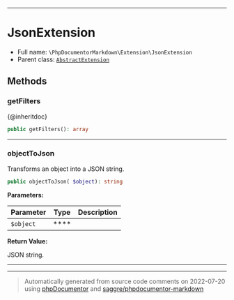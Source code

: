 ***

# JsonExtension





* Full name: `\PhpDocumentorMarkdown\Extension\JsonExtension`
* Parent class: [`AbstractExtension`](../../Twig/Extension/AbstractExtension.md)




## Methods


### getFilters

{@inheritdoc}

```php
public getFilters(): array
```











***

### objectToJson

Transforms an object into a JSON string.

```php
public objectToJson( $object): string
```








**Parameters:**

| Parameter | Type | Description |
|-----------|------|-------------|
| `$object` | **** |  |


**Return Value:**

JSON string.



***


***
> Automatically generated from source code comments on 2022-07-20 using [phpDocumentor](http://www.phpdoc.org/) and [saggre/phpdocumentor-markdown](https://github.com/Saggre/phpDocumentor-markdown)

